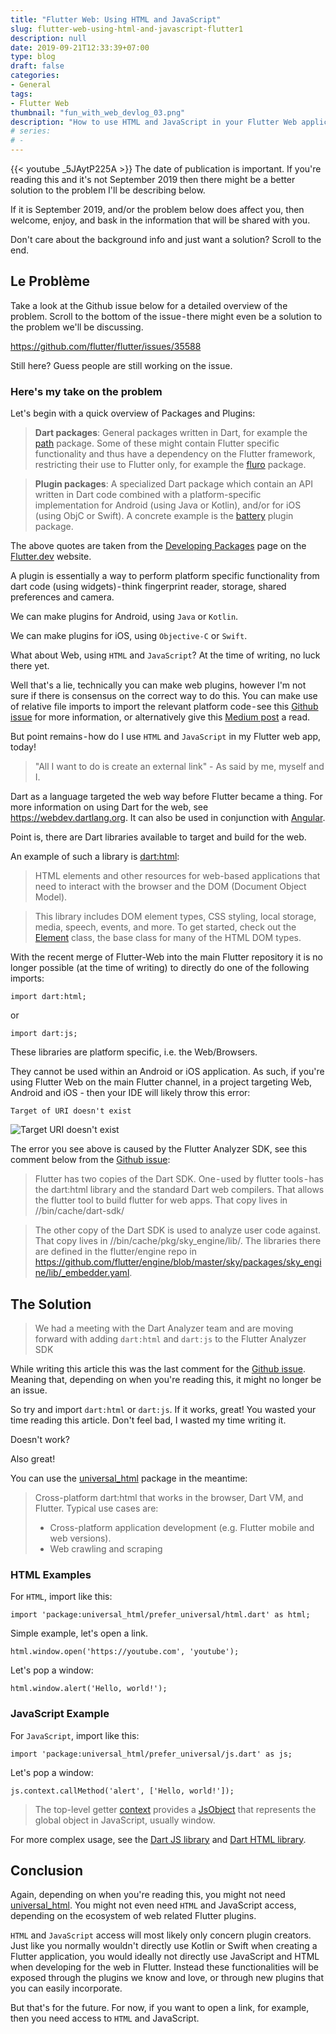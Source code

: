 ```yaml
---
title: "Flutter Web: Using HTML and JavaScript"
slug: flutter-web-using-html-and-javascript-flutter1
description: null
date: 2019-09-21T12:33:39+07:00
type: blog
draft: false
categories:
- General
tags:
- Flutter Web
thumbnail: "fun_with_web_devlog_03.png"
description: "How to use HTML and JavaScript in your Flutter Web application - Flutter 1.9"
# series:
# -
---
```

{{< youtube _5JAytP225A >}}
The date of publication is important. If you're reading this and it's not September 2019 then there might be a better solution to the problem I'll be describing below.

If it is September 2019, and/or  the problem below does affect you, then welcome, enjoy, and bask in the information that will be shared with you.

Don't care about the background info and just want a solution? Scroll to the end.

## Le Problème ##

Take a look at the Github issue below for a detailed overview of the problem. Scroll to the bottom of the issue - there might even be a solution to the problem we'll be discussing.

https://github.com/flutter/flutter/issues/35588

Still here? Guess people are still working on the issue.

### Here's my take on the problem ###

Let's begin with a quick overview of Packages and Plugins:

> **Dart packages**: General packages written in Dart, for example the [path](https://pub.dev/packages/path) package. Some of these might contain Flutter specific functionality and thus have a dependency on the Flutter framework, restricting their use to Flutter only, for example the [fluro](https://pub.dev/packages/fluro) package.

> **Plugin packages**: A specialized Dart package which contain an API written in Dart code combined with a platform-specific implementation for Android (using Java or Kotlin), and/or for iOS (using ObjC or Swift). A concrete example is the [battery](https://pub.dev/packages/battery) plugin package.

The above quotes are taken from the [Developing Packages](https://flutter.dev/docs/development/packages-and-plugins/developing-packages) page on the [Flutter.dev](https://flutter.dev) website.

A plugin is essentially a way to perform platform specific functionality from dart code (using widgets) - think fingerprint reader, storage, shared preferences and camera.

We can make plugins for Android, using `Java` or `Kotlin`.

We can make plugins for iOS, using `Objective-C` or `Swift`.

What about Web, using `HTML` and `JavaScript`? At the time of writing, no luck there yet. 

Well that's a lie, technically you can make web plugins, however I'm not sure if there is consensus on the correct way to do this. You can make use of relative file imports to import the relevant platform code - see this [Github issue](https://github.com/flutter/flutter/issues/35588) for more information, or alternatively give this [Medium post](https://medium.com/@rody.davis.jr/how-to-build-a-native-cross-platform-project-with-flutter-372b9e4b504f) a read.

But point remains - how do I use `HTML` and `JavaScript` in my Flutter web app, today!

> "All I want to do is create an external link" - As said by me, myself and I.

Dart as a language targeted the web way before Flutter became a thing. For more information on using Dart for the web, see https://webdev.dartlang.org. It can also be used in conjunction with [Angular](https://angulardart.dev/).

Point is, there are Dart libraries available to target and build for the web.

An example of such a library is [dart:html](https://api.dart.dev/stable/2.5.0/dart-html/dart-html-library.html):

> HTML elements and other resources for web-based applications that need to interact with the browser and the DOM (Document Object Model).

> This library includes DOM element types, CSS styling, local storage, media, speech, events, and more. To get started, check out the [Element](https://api.dart.dev/stable/2.5.0/dart-html/Element-class.html) class, the base class for many of the HTML DOM types.

With the recent merge of Flutter-Web into the main Flutter repository it is no longer possible (at the time of writing) to directly do one of the following imports:

```
import dart:html;
```

or

```
import dart:js;
```

These libraries are platform specific, i.e. the Web/Browsers.

They cannot be used within an Android or iOS application. As such, if you're using Flutter Web on the main Flutter channel, in a project targeting Web, Android and iOS - then your IDE will likely throw this error:

```
Target of URI doesn't exist
```

![Target URI doesn't exist](/pictures/flutter_web_html_and_javascript_support/dart_html_error.png)

The error you see above is caused by the Flutter Analyzer SDK, see this comment below from the [Github issue](https://github.com/flutter/flutter/issues/35588):

> Flutter has two copies of the Dart SDK. One - used by flutter tools - has the dart:html library and the standard Dart web compilers. That allows the flutter tool to build flutter for web apps. That copy lives in //bin/cache/dart-sdk/

> The other copy of the Dart SDK is used to analyze user code against. That copy lives in //bin/cache/pkg/sky_engine/lib/. The libraries there are defined in the flutter/engine repo in https://github.com/flutter/engine/blob/master/sky/packages/sky_engine/lib/_embedder.yaml.

## The Solution ##

> We had a meeting with the Dart Analyzer team and are moving forward with adding `dart:html` and `dart:js` to the Flutter Analyzer SDK

While writing this article this was the last comment for the [Github issue](https://github.com/flutter/flutter/issues/35588). Meaning that, depending on when you're reading this, it might no longer be an issue.

So try and import `dart:html` or `dart:js`. If it works, great! You wasted your time reading this article. Don't feel bad, I wasted my time writing it.

Doesn't work?

Also great!

You can use the [universal_html](https://pub.dev/packages/universal_html) package in the meantime:

> Cross-platform dart:html that works in the browser, Dart VM, and Flutter. Typical use cases are:
> * Cross-platform application development (e.g. Flutter mobile and web versions).
> * Web crawling and scraping

### HTML Examples ###

For `HTML`, import like this:

```
import 'package:universal_html/prefer_universal/html.dart' as html;
```

Simple example, let's open a link.

```
html.window.open('https://youtube.com', 'youtube');
```

Let's pop a window:

```
html.window.alert('Hello, world!');
```

### JavaScript Example ###

For `JavaScript`, import like this:

```
import 'package:universal_html/prefer_universal/js.dart' as js;
```

Let's pop a window:

```
js.context.callMethod('alert', ['Hello, world!']);
```

> The top-level getter [context](https://api.dartlang.org/stable/2.5.0/dart-js/context.html) provides a [JsObject](https://api.dartlang.org/stable/2.5.0/dart-js/JsObject-class.html) that represents the global object in JavaScript, usually window.

For more complex usage, see the [Dart JS library](https://api.dartlang.org/stable/2.5.0/dart-js/dart-js-library.html) and [Dart HTML library](https://api.dart.dev/stable/2.5.0/dart-html/dart-html-library.html).

## Conclusion ##

Again, depending on when you're reading this, you might not need [universal_html](https://pub.dev/packages/universal_html). You might not even need `HTML` and JavaScript access, depending on the ecosystem of web related Flutter plugins.

`HTML` and `JavaScript` access will most likely only concern plugin creators. Just like you normally wouldn't directly use Kotlin or Swift when creating a Flutter application, you would ideally not directly use JavaScript and HTML when developing for the web in Flutter. Instead these functionalities will be exposed through the plugins we know and love, or through new plugins that you can easily incorporate.

But that's for the future. For now, if you want to open a link, for example, then you need access to `HTML` and JavaScript.